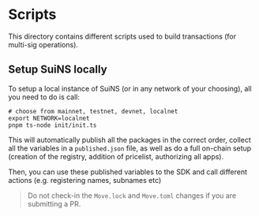 # Scripts

This directory contains different scripts used to build transactions (for multi-sig operations).



## Setup SuiNS locally

To setup a local instance of SuiNS (or in any network of your choosing), all you need to do is call:

```
# choose from mainnet, testnet, devnet, localnet
export NETWORK=localnet 
pnpm ts-node init/init.ts
```

This will automatically publish all the packages in the correct order, collect all the variables in a `published.json`
file, as well as do a full on-chain setup (creation of the registry, addition of pricelist, authorizing all apps).

Then, you can use these published variables to the SDK and call different actions (e.g. registering names, subnames etc)

> Do not check-in the `Move.lock` and `Move.toml` changes if you are submitting a PR.
